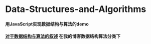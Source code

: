 # Data-Structures-and-Algorithms

#### 用JavaScript实现数据结构与算法的demo
#### [对于数据结构与算法的叙述](yupengfei.cn) 在我的博客数据结构算法分类下

